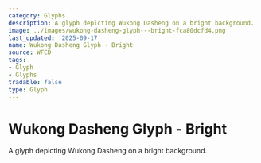 ```yaml
---
category: Glyphs
description: A glyph depicting Wukong Dasheng on a bright background.
image: ../images/wukong-dasheng-glyph---bright-fca80dcfd4.png
last_updated: '2025-09-17'
name: Wukong Dasheng Glyph - Bright
source: WFCD
tags:
- Glyph
- Glyphs
tradable: false
type: Glyph
---
```


# Wukong Dasheng Glyph - Bright

A glyph depicting Wukong Dasheng on a bright background.

